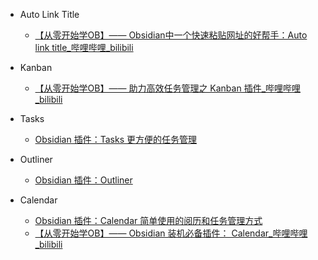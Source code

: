
- Auto Link Title
	- [【从零开始学OB】—— Obsidian中一个快速粘贴网址的好帮手：Auto link title\_哔哩哔哩\_bilibili](https://www.bilibili.com/video/BV13v411F7zA/?spm_id_from=333.1007.top_right_bar_window_history.content.click)

- Kanban
	- [【从零开始学OB】—— 助力高效任务管理之 Kanban 插件\_哔哩哔哩\_bilibili](https://www.bilibili.com/video/BV1xu411M75j/?spm_id_from=333.1007.top_right_bar_window_history.content.click)

- Tasks
	- [Obsidian 插件：Tasks 更方便的任务管理](https://pkmer.cn/Pkmer-Docs/10-obsidian/obsidian%E7%A4%BE%E5%8C%BA%E6%8F%92%E4%BB%B6/obsidian-tasks-plugin/)

- Outliner
	- [Obsidian 插件：Outliner](https://pkmer.cn/Pkmer-Docs/10-obsidian/obsidian%E7%A4%BE%E5%8C%BA%E6%8F%92%E4%BB%B6/readme/obsidian-outliner_readme/)

- Calendar
	- [Obsidian 插件：Calendar 简单使用的阅历和任务管理方式](https://pkmer.cn/Pkmer-Docs/10-obsidian/obsidian%E7%A4%BE%E5%8C%BA%E6%8F%92%E4%BB%B6/calendar/)
	- [【从零开始学OB】—— Obsidian 装机必备插件： Calendar\_哔哩哔哩\_bilibili](https://www.bilibili.com/video/BV1gu4y1a7NR/?spm_id_from=333.1350.jump_directly)


